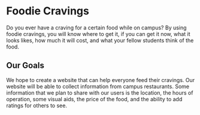 # Foodie Cravings
Do you ever have a craving for a certain food while on campus? By using foodie cravings, you will know where
to get it, if you can get it now, what it looks likes, how much it will cost, and what your fellow students think
of the food. 

## Our Goals
We hope to create a website that can help everyone feed their cravings. Our website will be able to collect
information from campus restaurants. Some information that we plan to share with our users is the location, the 
hours of operation, some visual aids, the price of the food, and the ability to add ratings for others to see.

